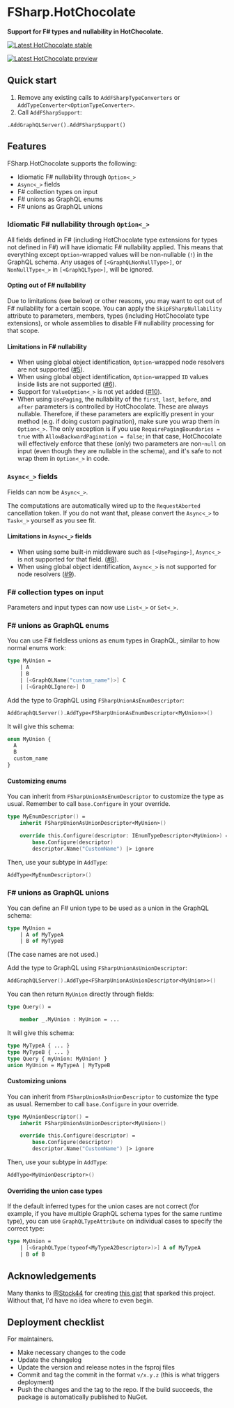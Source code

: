 # FSharp.HotChocolate

**Support for F# types and nullability in HotChocolate.**

[![Latest HotChocolate stable](https://github.com/cmeeren/FSharp.HotChocolate/actions/workflows/latest-hc-stable.yml/badge.svg)](https://github.com/cmeeren/FSharp.HotChocolate/actions/workflows/latest-hc-stable.yml)

[![Latest HotChocolate preview](https://github.com/cmeeren/FSharp.HotChocolate/actions/workflows/latest-hc-preview.yml/badge.svg)](https://github.com/cmeeren/FSharp.HotChocolate/actions/workflows/latest-hc-preview.yml)

## Quick start

1. Remove any existing calls to `AddFSharpTypeConverters` or `AddTypeConverter<OptionTypeConverter>`.
2. Call `AddFSharpSupport`:

```f#
.AddGraphQLServer().AddFSharpSupport()
```

## Features

FSharp.HotChocolate supports the following:

- Idiomatic F# nullability through `Option<_>`
- `Async<_>` fields
- F# collection types on input
- F# unions as GraphQL enums
- F# unions as GraphQL unions

### Idiomatic F# nullability through `Option<_>`

All fields defined in F# (including HotChocolate type extensions for types not defined in F#) will have idiomatic F#
nullability applied. This means that everything except `Option`-wrapped values will be non-nullable (`!`) in the GraphQL
schema. Any usages of `[<GraphQLNonNullType>]`, or `NonNullType<_>` in `[<GraphQLType>]`, will be ignored.

#### Opting out of F# nullability

Due to limitations (see below) or other reasons, you may want to opt out of F# nullability for a certain scope. You can
apply the `SkipFSharpNullability` attribute to parameters, members, types (including HotChocolate type extensions), or
whole assemblies to disable F# nullability processing for that scope.

#### Limitations in F# nullability

- When using global object identification, `Option`-wrapped node resolvers are not
  supported ([#5](https://github.com/cmeeren/HotChocolate.FSharp/issues/5)).
- When using global object identification, `Option`-wrapped `ID` values inside lists are not
  supported ([#6](https://github.com/cmeeren/HotChocolate.FSharp/issues/6)).
- Support for `ValueOption<_>` is not yet added ([#10](https://github.com/cmeeren/HotChocolate.FSharp/issues/10)).
- When using `UsePaging`, the nullability of the `first`, `last`, `before`, and `after` parameters is controlled by
  HotChocolate. These are always nullable. Therefore, if these parameters are explicitly present in your method (e.g. if
  doing custom pagination), make sure you wrap them in `Option<_>`. The only exception is if you use
  `RequirePagingBoundaries = true` with `AllowBackwardPagination = false`; in that case, HotChocolate will effectively
  enforce that these (only) two parameters are non-`null` on input (even though they are nullable in the schema), and
  it's safe to not wrap them in `Option<_>` in code.

### `Async<_>` fields

Fields can now be `Async<_>`.

The computations are automatically wired up to the `RequestAborted` cancellation token. If you do not want that, please
convert the `Async<_>` to `Task<_>` yourself as you see fit.

#### Limitations in `Async<_>` fields

- When using some built-in middleware such as
  `[<UsePaging>]`, `Async<_>` is not supported for that
  field. ([#8](https://github.com/cmeeren/HotChocolate.FSharp/issues/8)).
- When using global object identification, `Async<_>` is not supported for node
  resolvers ([#9](https://github.com/cmeeren/HotChocolate.FSharp/issues/9)).

### F# collection types on input

Parameters and input types can now use `List<_>` or `Set<_>`.

### F# unions as GraphQL enums

You can use F# fieldless unions as enum types in GraphQL, similar to how normal enums work:

```fsharp
type MyUnion =
    | A
    | B
    | [<GraphQLName("custom_name")>] C
    | [<GraphQLIgnore>] D
```

Add the type to GraphQL using `FSharpUnionAsEnumDescriptor`:

```fsharp
AddGraphQLServer().AddType<FSharpUnionAsEnumDescriptor<MyUnion>>()
```

It will give this schema:

```graphql
enum MyUnion {
  A
  B
  custom_name
}
```

#### Customizing enums

You can inherit from `FSharpUnionAsEnumDescriptor` to customize the type as usual. Remember to call `base.Configure` in
your override.

```fsharp
type MyEnumDescriptor() =
    inherit FSharpUnionAsUnionDescriptor<MyUnion>()

    override this.Configure(descriptor: IEnumTypeDescriptor<MyUnion>) =
        base.Configure(descriptor)
        descriptor.Name("CustomName") |> ignore
```

Then, use your subtype in `AddType`:

```fsharp
AddType<MyEnumDescriptor>()
```

### F# unions as GraphQL unions

You can define an F# union type to be used as a union in the GraphQL schema:

```fsharp
type MyUnion =
    | A of MyTypeA
    | B of MyTypeB
```

(The case names are not used.)

Add the type to GraphQL using `FSharpUnionAsUnionDescriptor`:

```fsharp
AddGraphQLServer().AddType<FSharpUnionAsUnionDescriptor<MyUnion>>()
```

You can then return `MyUnion` directly through fields:

```fsharp
type Query() =

    member _.MyUnion : MyUnion = ...
```

It will give this schema:

```graphql
type MyTypeA { ... }
type MyTypeB { ... }
type Query { myUnion: MyUnion! }
union MyUnion = MyTypeA | MyTypeB
```

#### Customizing unions

You can inherit from `FSharpUnionAsUnionDescriptor` to customize the type as usual. Remember to call `base.Configure` in
your override.

```fsharp
type MyUnionDescriptor() =
    inherit FSharpUnionAsUnionDescriptor<MyUnion>()

    override this.Configure(descriptor) =
        base.Configure(descriptor)
        descriptor.Name("CustomName") |> ignore
```

Then, use your subtype in `AddType`:

```fsharp
AddType<MyUnionDescriptor>()
```

#### Overriding the union case types

If the default inferred types for the union cases are not correct (for example, if you have multiple GraphQL schema
types for the same runtime type), you can use `GraphQLTypeAttribute` on individual cases to specify the correct type:

```fsharp
type MyUnion =
    | [<GraphQLType(typeof<MyTypeA2Descriptor>)>] A of MyTypeA
    | B of B
```

## Acknowledgements

Many thanks to [@Stock44](https://github.com/Stock44) for
creating [this gist](https://gist.github.com/Stock44/0f465a56fba5095fbf078b1d0ee4526a) that sparked this project.
Without that, I'd have no idea where to even begin.

## Deployment checklist

For maintainers.

* Make necessary changes to the code
* Update the changelog
* Update the version and release notes in the fsproj files
* Commit and tag the commit in the format `v/x.y.z` (this is what triggers deployment)
* Push the changes and the tag to the repo. If the build succeeds, the package is automatically published to NuGet.
